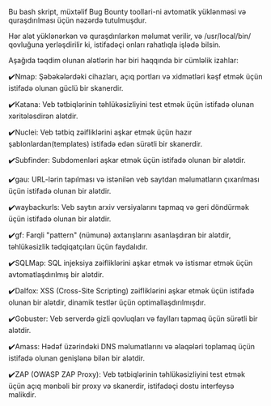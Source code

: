 Bu bash skript, müxtəlif Bug Bounty toollari-ni avtomatik yüklənməsi və quraşdırılması üçün nəzərdə tutulmuşdur.
   
Hər alət yüklənərkən və quraşdırılarkən məlumat verilir, və /usr/local/bin/ qovluğuna yerləşdirilir ki, istifadəçi onları rahatlıqla işlədə bilsin.

Aşağıda təqdim olunan alətlərin hər biri haqqında bir cümləlik izahlar:

✔️Nmap: Şəbəkələrdəki cihazları, açıq portları və xidmətləri kəşf etmək üçün istifadə olunan güclü bir skanerdir.

✔️Katana: Veb tətbiqlərinin təhlükəsizliyini test etmək üçün istifadə olunan  xəritələsdirən alətdir.

✔️Nuclei: Veb tətbiq zəifliklərini aşkar etmək üçün hazır şablonlardan(templates) istifadə edən sürətli bir skanerdir.

✔️Subfinder: Subdomenləri aşkar etmək üçün istifadə olunan bir alətdir.

✔️gau: URL-lərin tapılması və istənilən veb saytdan məlumatların çıxarılması üçün istifadə olunan bir alətdir.

✔️waybackurls: Veb saytın arxiv versiyalarını tapmaq və geri döndürmək üçün istifadə olunan bir alətdir.

✔️gf: Farqli "pattern" (nümunə) axtarışlarını asanlaşdıran bir alətdir, təhlükəsizlik tədqiqatçıları üçün faydalıdır.

✔️SQLMap: SQL injeksiya zəifliklərini aşkar etmək və istismar etmək üçün avtomatlaşdırılmış bir alətdir.

✔️Dalfox: XSS (Cross-Site Scripting) zəifliklərini aşkar etmək üçün istifadə olunan bir alətdir, dinamik testlər üçün optimallaşdırılmışdır.

✔️Gobuster: Veb serverdə gizli qovluqları və faylları tapmaq üçün sürətli bir alətdir.

✔️Amass: Hədəf üzərindəki DNS məlumatlarını və əlaqələri toplamaq üçün istifadə olunan genişlənə bilən bir alətdir.

✔️ZAP (OWASP ZAP Proxy): Veb tətbiqlərinin təhlükəsizliyini test etmək üçün açıq mənbəli bir proxy və skanerdir, istifadəçi dostu interfeysə malikdir.




